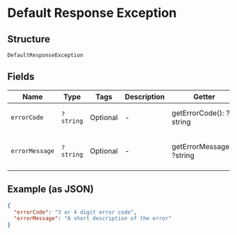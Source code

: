 
# Default Response Exception

## Structure

`DefaultResponseException`

## Fields

| Name | Type | Tags | Description | Getter | Setter |
|  --- | --- | --- | --- | --- | --- |
| `errorCode` | `?string` | Optional | - | getErrorCode(): ?string | setErrorCode(?string errorCode): void |
| `errorMessage` | `?string` | Optional | - | getErrorMessage(): ?string | setErrorMessage(?string errorMessage): void |

## Example (as JSON)

```json
{
  "errorCode": "3 or 4 digit error code",
  "errorMessage": "A short description of the error"
}
```

